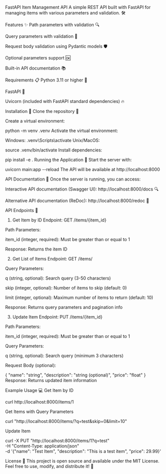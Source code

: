 FastAPI Item Management API
A simple REST API built with FastAPI for managing items with various parameters and validation. 🛠️

Features ✨
Path parameters with validation 🔍

Query parameters with validation 📝

Request body validation using Pydantic models 🛡️

Optional parameters support 🆗

Built-in API documentation 📚

Requirements 📋
Python 3.11 or higher 🐍

FastAPI 🚀

Uvicorn (included with FastAPI standard dependencies) 🔥

Installation 🔧
Clone the repository 📂

Create a virtual environment:


python -m venv .venv
Activate the virtual environment:

Windows:
.venv\Scripts\activate
Unix/MacOS:

source .venv/bin/activate
Install dependencies:

pip install -e .
Running the Application 🚀
Start the server with:


uvicorn main:app --reload
The API will be available at http://localhost:8000

API Documentation 📖
Once the server is running, you can access:

Interactive API documentation (Swagger UI): http://localhost:8000/docs 🔍

Alternative API documentation (ReDoc): http://localhost:8000/redoc 📘

API Endpoints 📡
1. Get Item by ID
Endpoint: GET /items/{item_id}

Path Parameters:

item_id (integer, required): Must be greater than or equal to 1

Response: Returns the item ID

2. Get List of Items
Endpoint: GET /items/

Query Parameters:

q (string, optional): Search query (3-50 characters)

skip (integer, optional): Number of items to skip (default: 0)

limit (integer, optional): Maximum number of items to return (default: 10)

Response: Returns query parameters and pagination info

3. Update Item
Endpoint: PUT /items/{item_id}

Path Parameters:

item_id (integer, required): Must be greater than or equal to 1

Query Parameters:

q (string, optional): Search query (minimum 3 characters)

Request Body (optional):

{
  "name": "string",
  "description": "string (optional)",
  "price": "float"
}
Response: Returns updated item information

Example Usage 💻
Get Item by ID

curl http://localhost:8000/items/1

Get Items with Query Parameters

curl "http://localhost:8000/items/?q=test&skip=0&limit=10"

Update Item

curl -X PUT "http://localhost:8000/items/1?q=test" \
     -H "Content-Type: application/json" \
     -d '{"name": "Test Item", "description": "This is a test item", "price": 29.99}'

License 📜
This project is open source and available under the MIT License. Feel free to use, modify, and distribute it! 🎉
